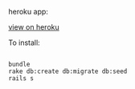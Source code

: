 
heroku app:

[view on heroku](https://hidden-coast-7204.herokuapp.com)



To install:

```````

bundle
rake db:create db:migrate db:seed
rails s

```````
